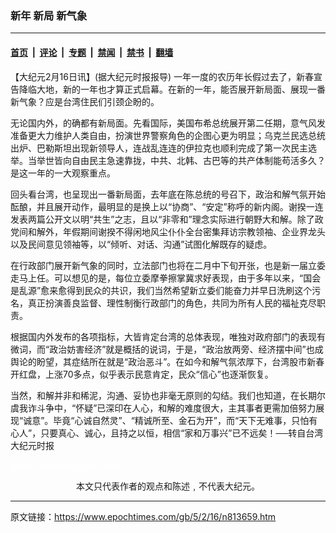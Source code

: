 ### 新年 新局 新气象

---

#### [首页](../../../..?n813659) &nbsp;|&nbsp; [评论](../../../../../epoch-comment?n813659) &nbsp;|&nbsp; [专题](../../../../../epoch-special?n813659) &nbsp;|&nbsp; [禁闻](../../../../../epoch-news?n813659) &nbsp;|&nbsp; [禁书](../../../../../books?n813659) &nbsp;|&nbsp; [翻墙](https://github.com/gfw-breaker/nogfw/blob/master/README.md?n813659)


<div class="post_content" id="artbody" itemprop="articleBody">
 <!-- article content begin -->
 <p>
  【大纪元2月16日讯】(据大纪元时报报导) 一年一度的农历年长假过去了，新春宣告降临大地，新的一年也才算正式启幕。在新的一年，能否展开新局面、展现一番新气象？应是台湾住民们引颈企盼的。
 </p>
 <p>
  无论国内外，的确都有新局面。先看国际，美国布希总统展开第二任期，意气风发准备更大力维护人类自由，扮演世界警察角色的企图心更为明显；乌克兰民选总统出炉、巴勒斯坦出现新领导人，连战乱连连的伊拉克也顺利完成了第一次民主选举。当举世皆向自由民主急速靠拢，中共、北韩、古巴等的共产体制能苟活多久？是这一年的一大观察重点。
 </p>
 <p>
  回头看台湾，也呈现出一番新局面，去年底在陈总统的号召下，政治和解气氛开始酝酿，并且展开动作，最明显的是换上以“协商”、“安定”称呼的新内阁。谢揆一连发表两篇公开文以明“共生”之志，且以“非零和”理念实际进行朝野大和解。除了政党间和解外，年假期间谢揆不得闲地风尘仆仆全台密集拜访宗教领袖、企业界龙头以及民间意见领袖等，以“倾听、对话、沟通”试图化解既存的疑虑。
 </p>
 <p>
  在行政部门展开新气象的同时，立法部门也将在二月中下旬开张，也是新一届立委走马上任。可以想见的是，每位立委摩拳擦掌冀求好表现，由于多年以来，“国会是乱源”愈来愈得到民众的共识，我们当然希望新立委们能奋力并早日洗刷这个污名，真正扮演善良监督、理性制衡行政部门的角色，共同为所有人民的福祉克尽职责。
 </p>
 <p>
  根据国内外发布的各项指标，大皆肯定台湾的总体表现，唯独对政府部门的表现有微词，而“政治妨害经济”就是概括的说词，于是，“政治放两旁、经济摆中间”也成舆论的盼望，其症结所在就是“政治恶斗”。在如今和解气氛浓厚下，台湾股市新春开红盘，上涨70多点，似乎表示民意肯定，民众“信心”也逐渐恢复。
 </p>
 <p>
  当然，和解并非和稀泥，沟通、妥协也非毫无原则的勾结。我们也知道，在长期尔虞我诈斗争中，“怀疑”已深印在人心，和解的难度很大，主其事者更需加倍努力展现“诚意”。毕竟“心诚自然灵”、“精诚所至、金石为开”，而“天下无难事，只怕有心人”，只要真心、诚心，且持之以恒，相信“家和万事兴”已不远矣！──转自台湾大纪元时报
 </p>
 <p>
  <font color="#ffffff">
   (http://www.dajiyuan.com)
  </font>
  <br/>
  <center>
   <font class="GY16">
    本文只代表作者的观点和陈述﹐不代表大纪元。
   </font>
  </center>
 </p>
 <!-- article content end -->
 <div id="below_article_ad">
 </div>
</div>


---

原文链接：https://www.epochtimes.com/gb/5/2/16/n813659.htm